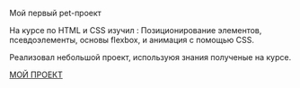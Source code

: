 Мой первый pet-проект

На курсе по HTML и CSS изучил : Позиционирование элементов, псевдоэлементы, основы flexbox, и анимация с помощью CSS.

Реализовал небольшой проект, используюя знания полученые на курсе.

<a href="https://codepen.io/Serezha73/full/poZLyKP">МОЙ ПРОЕКТ</a>
